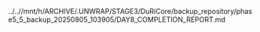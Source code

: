 ../..//mnt/h/ARCHIVE/.UNWRAP/STAGE3/DuRiCore/backup_repository/phase5_5_backup_20250805_103905/DAY8_COMPLETION_REPORT.md